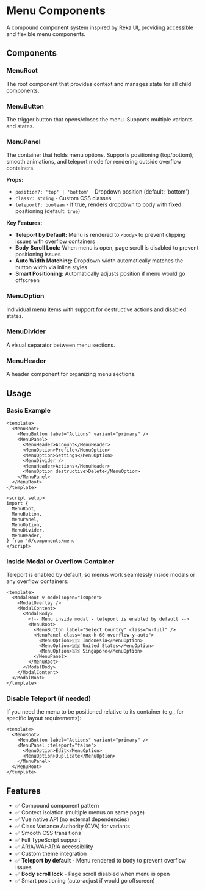 # Menu Components

A compound component system inspired by Reka UI, providing accessible and flexible menu components.

## Components

### MenuRoot

The root component that provides context and manages state for all child components.

### MenuButton

The trigger button that opens/closes the menu. Supports multiple variants and states.

### MenuPanel

The container that holds menu options. Supports positioning (top/bottom), smooth animations, and teleport mode for rendering outside overflow containers.

**Props:**

- `position?: 'top' | 'bottom'` - Dropdown position (default: 'bottom')
- `class?: string` - Custom CSS classes
- `teleport?: boolean` - If true, renders dropdown to body with fixed positioning (default: `true`)

**Key Features:**

- **Teleport by Default:** Menu is rendered to `<body>` to prevent clipping issues with overflow containers
- **Body Scroll Lock:** When menu is open, page scroll is disabled to prevent positioning issues
- **Auto Width Matching:** Dropdown width automatically matches the button width via inline styles
- **Smart Positioning:** Automatically adjusts position if menu would go offscreen

### MenuOption

Individual menu items with support for destructive actions and disabled states.

### MenuDivider

A visual separator between menu sections.

### MenuHeader

A header component for organizing menu sections.

## Usage

### Basic Example

```vue
<template>
  <MenuRoot>
    <MenuButton label="Actions" variant="primary" />
    <MenuPanel>
      <MenuHeader>Account</MenuHeader>
      <MenuOption>Profile</MenuOption>
      <MenuOption>Settings</MenuOption>
      <MenuDivider />
      <MenuHeader>Actions</MenuHeader>
      <MenuOption destructive>Delete</MenuOption>
    </MenuPanel>
  </MenuRoot>
</template>

<script setup>
import {
  MenuRoot,
  MenuButton,
  MenuPanel,
  MenuOption,
  MenuDivider,
  MenuHeader,
} from '@/components/menu'
</script>
```

### Inside Modal or Overflow Container

Teleport is enabled by default, so menus work seamlessly inside modals or any overflow containers:

```vue
<template>
  <ModalRoot v-model:open="isOpen">
    <ModalOverlay />
    <ModalContent>
      <ModalBody>
        <!-- Menu inside modal - teleport is enabled by default -->
        <MenuRoot>
          <MenuButton label="Select Country" class="w-full" />
          <MenuPanel class="max-h-60 overflow-y-auto">
            <MenuOption>🇮🇩 Indonesia</MenuOption>
            <MenuOption>🇺🇸 United States</MenuOption>
            <MenuOption>🇸🇬 Singapore</MenuOption>
          </MenuPanel>
        </MenuRoot>
      </ModalBody>
    </ModalContent>
  </ModalRoot>
</template>
```

### Disable Teleport (if needed)

If you need the menu to be positioned relative to its container (e.g., for specific layout requirements):

```vue
<template>
  <MenuRoot>
    <MenuButton label="Actions" variant="primary" />
    <MenuPanel :teleport="false">
      <MenuOption>Edit</MenuOption>
      <MenuOption>Duplicate</MenuOption>
    </MenuPanel>
  </MenuRoot>
</template>
```

## Features

- ✅ Compound component pattern
- ✅ Context isolation (multiple menus on same page)
- ✅ Vue native API (no external dependencies)
- ✅ Class Variance Authority (CVA) for variants
- ✅ Smooth CSS transitions
- ✅ Full TypeScript support
- ✅ ARIA/WAI-ARIA accessibility
- ✅ Custom theme integration
- ✅ **Teleport by default** - Menu rendered to body to prevent overflow issues
- ✅ **Body scroll lock** - Page scroll disabled when menu is open
- ✅ Smart positioning (auto-adjust if would go offscreen)
